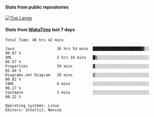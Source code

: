 #### Stats from public repositories

[![Top Langs](https://github-readme-stats.vercel.app/api/top-langs/?username=hyoghurt&layout=compact&exclude_repo=multiserver,docker_compose&langs_count=6)](https://github.com/anuraghazra/github-readme-stats)

#### Stats from [WakaTime](https://wakatime.com/@hyoghurt) last 7 days
<!--START_SECTION:waka-->

```text
Total Time: 40 hrs 42 mins

Java                   36 hrs 54 mins  ██████████████████████▓░░   90.67 %
XML                    2 hrs 16 mins   █▒░░░░░░░░░░░░░░░░░░░░░░░   05.57 %
Properties             59 mins         ▓░░░░░░░░░░░░░░░░░░░░░░░░   02.44 %
Diagrams.net Diagram   20 mins         ▒░░░░░░░░░░░░░░░░░░░░░░░░   00.82 %
YAML                   6 mins          ░░░░░░░░░░░░░░░░░░░░░░░░░   00.27 %
textmate               5 mins          ░░░░░░░░░░░░░░░░░░░░░░░░░   00.22 %

Operating systems: Linux
Editors: IntelliJ, Neovim
```

<!--END_SECTION:waka-->
